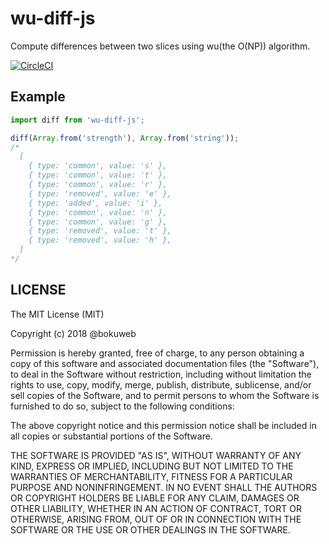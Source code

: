 # wu-diff-js

Compute differences between two slices using wu(the O(NP)) algorithm.

[![CircleCI](https://circleci.com/gh/bokuweb/wu-diff-js.svg?style=svg)](https://circleci.com/gh/bokuweb/wu-diff-js)

## Example

``` javascript
import diff from 'wu-diff-js';

diff(Array.from('strength'), Array.from('string'));
/*
  [
    { type: 'common', value: 's' },
    { type: 'common', value: 't' },
    { type: 'common', value: 'r' },
    { type: 'removed', value: 'e' },
    { type: 'added', value: 'i' },
    { type: 'common', value: 'n' },
    { type: 'common', value: 'g' },
    { type: 'removed', value: 't' },
    { type: 'removed', value: 'h' },
  ]
*/
```

## LICENSE

The MIT License (MIT)

Copyright (c) 2018 @bokuweb

Permission is hereby granted, free of charge, to any person obtaining a copy
of this software and associated documentation files (the "Software"), to deal
in the Software without restriction, including without limitation the rights
to use, copy, modify, merge, publish, distribute, sublicense, and/or sell
copies of the Software, and to permit persons to whom the Software is
furnished to do so, subject to the following conditions:

The above copyright notice and this permission notice shall be included in all
copies or substantial portions of the Software.

THE SOFTWARE IS PROVIDED "AS IS", WITHOUT WARRANTY OF ANY KIND, EXPRESS OR
IMPLIED, INCLUDING BUT NOT LIMITED TO THE WARRANTIES OF MERCHANTABILITY,
FITNESS FOR A PARTICULAR PURPOSE AND NONINFRINGEMENT. IN NO EVENT SHALL THE
AUTHORS OR COPYRIGHT HOLDERS BE LIABLE FOR ANY CLAIM, DAMAGES OR OTHER
LIABILITY, WHETHER IN AN ACTION OF CONTRACT, TORT OR OTHERWISE, ARISING FROM,
OUT OF OR IN CONNECTION WITH THE SOFTWARE OR THE USE OR OTHER DEALINGS IN THE
SOFTWARE.

